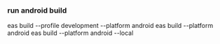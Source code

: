### run android build
eas build --profile development --platform android
eas build --platform android
eas build --platform android --local